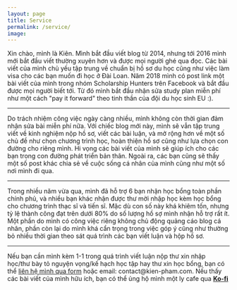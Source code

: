 ```yaml
---
layout: page
title: Service
permalink: /service/
image:
---
```

  
<p> Xin chào, mình là Kiên. Mình bắt đầu viết blog từ 2014, nhưng tới 2016 mình mới bắt đầu viết thường xuyên hơn và được mọi người ghé qua đọc. Các bài viết của mình chủ yếu tập trung về chuẩn bị hồ sơ du học cũng như việc làm visa cho các bạn muốn đi học ở Đài Loan. Năm 2018 mình có post link một bài viết của mình trong nhóm Scholarship Hunters trên Facebook và bắt đầu được mọi người biết tới. Từ đó mình bắt đầu nhận sửa study plan miễn phí như một cách "pay it forward" theo tinh thần của đội du học sinh EU :).</p>
<hr class="paragraph-divider">
<p>Do trách nhiệm công việc ngày càng nhiều, mình không còn thời gian đảm nhận sửa bài miễn phí nữa. Với chiếc blog mới này, mình sẽ vẫn tập trung viết về kinh nghiệm nộp hồ sơ, viết các bài luận, và mở rộng hơn về một số chủ đề như chọn chương trình học, hoàn thiện hồ sơ cũng như lựa chọn con đường cho riêng mình. Hi vọng các bài viết của mình sẽ giúp ích cho các bạn trong con đường phát triển bản thân. Ngoài ra, các bạn cũng sẽ thấy một số post khác chia sẻ về cuộc sống cá nhân của mình cũng như một số nơi mình đi qua.</p>
<hr class="paragraph-divider">
<p>Trong nhiều năm vừa qua, mình đã hỗ trợ 6 bạn nhận học bổng toàn phần chính phủ, và nhiều bạn khác nhận được thư mời nhập học kèm học bổng cho chương trình thạc sĩ và tiến sĩ. Mặc dù con số này khá khiêm tốn, nhưng tỷ lệ thành công đạt trên dưới 80% do số lượng hồ sợ mình nhận hỗ trợ rất ít. Một phần do mình có công việc riêng không chủ động quảng cáo blog cá nhân, phần còn lại do mình khá cẩn trọng trong việc góp ý cũng như thường bỏ nhiều thời gian theo sát quá trình các bạn viết luận và hộp hồ sơ.</p>
<hr class="paragraph-divider">
<p>Nếu bạn cần mình kèm 1-1 trong quá trình viết luận nộp thư xin nhập học/thư bày tỏ nguyện vọng/kế hạch học tập hay thư xin học bổng, bạn có thể <a href="https://kien-pham.com/contact">liên hệ mình qua form</a> hoặc email: contact@kien-pham.com. Nếu thấy các bài viết của mình hữu ích, bạn có thể ủng hộ mình một ly cafe qua <a href="https://ko-fi.com/kienphamtrung"><b>Ko-fi</b></a></p>

